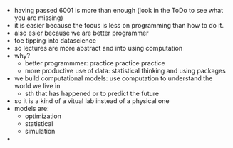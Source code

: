 * having passed 6001 is more than enough (look in the ToDo to see what you are missing)
* it is easier because the focus is less on programming than how to do it.
* also esier because we are better programmer
* toe tipping into datascience
* so lectures are more abstract and into using computation
* why?
  * better programmmer: practice practice practice
  * more productive use of data: statistical thinking and using packages
* we build computational models: use computation to understand the world we live in
  * sth that has happened or to predict the future
* so it is a kind of a vitual lab instead of a physical one
* models are:
  * optimization
  * statistical
  * simulation
* 